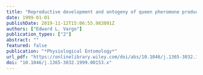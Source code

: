 ```yaml
---
title: "Reproductive development and ontogeny of queen pheromone production in the fire ant Solenopsis invicta"
date: 1999-01-01
publishDate: 2019-11-12T15:06:55.983091Z
authors: ["Edward L. Vargo"]
publication_types: ["2"]
abstract: ""
featured: false
publication: "*Physiological Entomology*"
url_pdf: "https://onlinelibrary.wiley.com/doi/abs/10.1046/j.1365-3032.1999.00153.x https://onlinelibrary.wiley.com/doi/full/10.1046/j.1365-3032.1999.00153.x"
doi: "10.1046/j.1365-3032.1999.00153.x"
---
```



